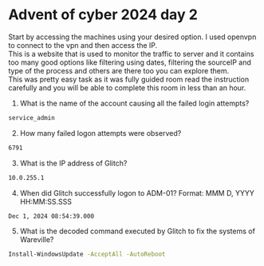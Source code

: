 # Advent of cyber 2024 day 2
Start by accessing the machines using your desired option. I used openvpn to connect to the vpn and then access the IP.<br>
This is a website that is used to monitor the traffic to server and it contains too many good options like filtering using dates, filtering the sourceIP and type of the process and others are there too you can explore them.<br>
This was pretty easy task as it was fully guided room read the instruction carefully and you will be able to complete this room in less than an hour. <br> 

1. What is the name of the account causing all the failed login attempts?
```bash
service_admin
```
2. How many failed logon attempts were observed?
```bash
6791
```
3. What is the IP address of Glitch?
```bash
10.0.255.1
```
4. When did Glitch successfully logon to ADM-01? Format: MMM D, YYYY HH:MM:SS.SSS
```bash
Dec 1, 2024 08:54:39.000
```
5. What is the decoded command executed by Glitch to fix the systems of Wareville?
```bash
Install-WindowsUpdate -AcceptAll -AutoReboot
```
